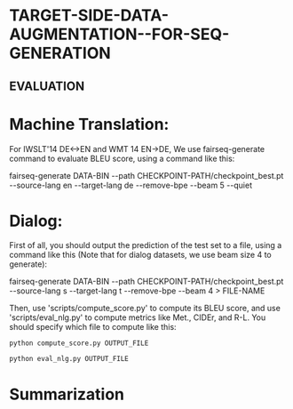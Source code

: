# TARGET-SIDE-DATA-AUGMENTATION--FOR-SEQ-GENERATION



## EVALUATION 

# Machine Translation:

For IWSLT'14 DE<->EN and WMT 14 EN->DE, We use fairseq-generate command to evaluate BLEU score, using a command like this:

fairseq-generate DATA-BIN --path CHECKPOINT-PATH/checkpoint_best.pt --source-lang en --target-lang de --remove-bpe  --beam 5 --quiet

# Dialog: 

First of all, you should output the prediction of the test set to a file, using a command like this (Note that for dialog datasets, we use beam size 4 to generate):

fairseq-generate DATA-BIN --path CHECKPOINT-PATH/checkpoint_best.pt --source-lang s --target-lang t --remove-bpe  --beam 4  > FILE-NAME

Then, use 'scripts/compute_score.py' to compute its BLEU score, and use 'scripts/eval_nlg.py' to compute metrics like Met., CIDEr, and R-L. You should specify which file to compute like this:

```
python compute_score.py OUTPUT_FILE

python eval_nlg.py OUTPUT_FILE
```

# Summarization

